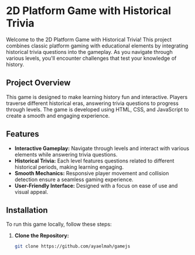  
# 2D Platform Game with Historical Trivia

Welcome to the 2D Platform Game with Historical Trivia! This project combines classic platform gaming with educational elements by integrating historical trivia questions into the gameplay. As you navigate through various levels, you'll encounter challenges that test your knowledge of history.

## Project Overview

This game is designed to make learning history fun and interactive. Players traverse different historical eras, answering trivia questions to progress through levels. The game is developed using HTML, CSS, and JavaScript to create a smooth and engaging experience.

## Features

- **Interactive Gameplay:** Navigate through levels and interact with various elements while answering trivia questions.
- **Historical Trivia:** Each level features questions related to different historical periods, making learning engaging.
- **Smooth Mechanics:** Responsive player movement and collision detection ensure a seamless gaming experience.
- **User-Friendly Interface:** Designed with a focus on ease of use and visual appeal.

## Installation

To run this game locally, follow these steps:

1. **Clone the Repository:**

   ```bash
   git clone https://github.com/ayaelmah/gamejs
